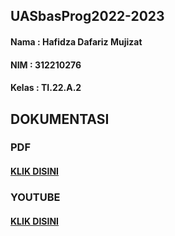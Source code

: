 ## UASbasProg2022-2023
#### Nama : Hafidza Dafariz Mujizat
#### NIM : 312210276
#### Kelas : TI.22.A.2
## DOKUMENTASI
### PDF
#### [KLIK DISINI](https://drive.google.com/open?id=1LyugPrgvhoW95-2T8UoMqsFEbHFwz72o&authuser=0&usp=drive_link)
### YOUTUBE
#### [KLIK DISINI]()
